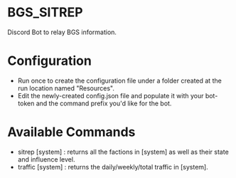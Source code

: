 # BGS_SITREP
 Discord Bot to relay BGS information.

# Configuration
* Run once to create the configuration file under a folder created at the run location named "Resources".
* Edit the newly-created config.json file and populate it with your bot-token and the command prefix you'd like for the bot.

# Available Commands
* sitrep [system] : returns all the factions in [system] as well as their state and influence level.
* traffic [system] : returns the daily/weekly/total traffic in [system].
